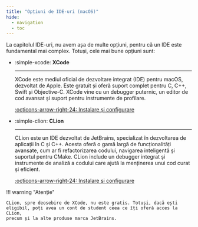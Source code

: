 ```yaml
---
title: "Opțiuni de IDE-uri (macOS)"
hide:
  - navigation
  - toc
---
```


La capitolul IDE-uri, nu avem așa de multe opțiuni, pentru că un IDE este
fundamental mai complex. Totuși, cele mai bune opțiuni sunt:

<div class="grid cards" markdown>

- :simple-xcode: **XCode**

    ---

    XCode este mediul oficial de dezvoltare integrat (IDE) pentru macOS,
    dezvoltat de Apple. Este gratuit și oferă suport complet pentru C, C++,
    Swift și Objective-C. XCode vine cu un debugger puternic, un editor de cod
    avansat și suport pentru instrumente de profilare.

    [:octicons-arrow-right-24: Instalare și configurare](./xcode.md)

- :simple-clion: **CLion**

    ---

    CLion este un IDE dezvoltat de JetBrains, specializat în dezvoltarea de
    aplicații în C și C++. Acesta oferă o gamă largă de funcționalități
    avansate, cum ar fi refactorizarea codului, navigarea inteligentă și
    suportul pentru CMake. CLion include un debugger integrat și instrumente de
    analiză a codului care ajută la menținerea unui cod curat și eficient.

    [:octicons-arrow-right-24: Instalare și configurare](./clion.md)

</div>

!!! warning "Atenție"

    CLion, spre deosebire de XCode, nu este gratis. Totuși, dacă ești
    eligibil, poți avea un cont de student ceea ce îți oferă acces la CLion,
    precum și la alte produse marca JetBrains.
